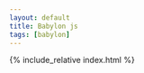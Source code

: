 ```yaml
---
layout: default
title: Babylon js
tags: [babylon]
---
```


{% include_relative index.html %}
<style>
/* force scrollbar */
html { overflow-y: scroll; }


article {padding:2%;}

</style>
